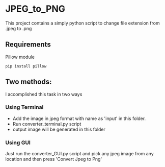 # JPEG_to_PNG
This project contains a simply python script to change file extension from .jpeg to .png

## Requirements
Pillow module

`pip install pillow`

## Two methods:

I accomplished this task in two ways
### Using Terminal
- Add the image in jpeg format with name as 'input' in this folder.
- Run converter_terminal.py script
- output image will be generated in this folder

### Using GUI
Just run the converter_GUI.py script and pick any jpeg image from any location and then press 'Convert Jpeg to Png'
